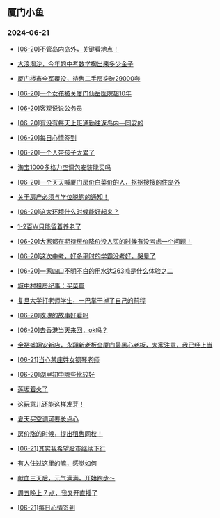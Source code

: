 ## 厦门小鱼 
### 2024-06-21

+ [[06-20]不管岛内岛外，关键看地点！](http://bbs.xmfish.com/read-htm-tid-18207427.html)

+ [大浪淘沙，今年的中考数学掏出来多少金子](http://bbs.xmfish.com/read-htm-tid-18207331.html)

+ [厦门楼市全军覆没，待售二手房突破29000套](http://bbs.xmfish.com/read-htm-tid-18207461.html)

+ [[06-20]一个女孩被关厦门仙岳医院超10年](http://bbs.xmfish.com/read-htm-tid-18207458.html)

+ [[06-20]客观说说公务员](http://bbs.xmfish.com/read-htm-tid-18207489.html)

+ [[06-20]有没有每天上班通勤往返岛内—同安的](http://bbs.xmfish.com/read-htm-tid-18207281.html)

+ [[06-20]每日心情签到](http://bbs.xmfish.com/read-htm-tid-18207272.html)

+ [[06-20]一个人带孩子太累了](http://bbs.xmfish.com/read-htm-tid-18207544.html)

+ [淘宝1000多格力空调包安装能买吗](http://bbs.xmfish.com/read-htm-tid-18207448.html)

+ [[06-20]一个天天喊厦门房价白菜价的人，抠抠搜搜的住岛外](http://bbs.xmfish.com/read-htm-tid-18207407.html)

+ [关于房产必须与学位脱钩的通知！](http://bbs.xmfish.com/read-htm-tid-18207410.html)

+ [[06-20]这大环境什么时候能好起来？](http://bbs.xmfish.com/read-htm-tid-18207594.html)

+ [1-2百W只能留着养老了](http://bbs.xmfish.com/read-htm-tid-18207496.html)

+ [[06-20]大家都在期待房价降价没人买的时候有没考虑一个问题！](http://bbs.xmfish.com/read-htm-tid-18207583.html)

+ [[06-20]这次中考，好多平时的学霸没考好，哭晕了](http://bbs.xmfish.com/read-htm-tid-18207727.html)

+ [[06-20]一家四口不明不白的用水达263吨是什么体验之二](http://bbs.xmfish.com/read-htm-tid-18207474.html)

+ [城中村租房纪事：买菜篇](http://bbs.xmfish.com/read-htm-tid-18207531.html)

+ [复旦大学打老师学生，一巴掌干掉了自己的前程](http://bbs.xmfish.com/read-htm-tid-18207757.html)

+ [[06-20]玫瑰的故事好看吗](http://bbs.xmfish.com/read-htm-tid-18207573.html)

+ [[06-20]去香港当天来回，ok吗？](http://bbs.xmfish.com/read-htm-tid-18207575.html)

+ [金裕盛翔安新店，永翔新老板全厦门最黑心老板，大家注意，我已经上当](http://bbs.xmfish.com/read-htm-tid-18207585.html)

+ [[06-21]当心某庄姓女钢琴老师](http://bbs.xmfish.com/read-htm-tid-18207774.html)

+ [[06-20]湖里初中哪些比较好](http://bbs.xmfish.com/read-htm-tid-18207626.html)

+ [莲坂着火了](http://bbs.xmfish.com/read-htm-tid-18207719.html)

+ [这玩意儿还能这样发芽！](http://bbs.xmfish.com/read-htm-tid-18207734.html)

+ [夏天买空调可要长点心](http://bbs.xmfish.com/read-htm-tid-18207754.html)

+ [房价涨的时候，提出租售同权！](http://bbs.xmfish.com/read-htm-tid-18207681.html)

+ [[06-21]其实我希望股市继续下行](http://bbs.xmfish.com/read-htm-tid-18207835.html)

+ [有人住过这里的嘛，感觉如何](http://bbs.xmfish.com/read-htm-tid-18207937.html)

+ [献血三天后，元气满满，开始跑步～](http://bbs.xmfish.com/read-htm-tid-18207810.html)

+ [周五晚上 7 点，我又开直播了](http://bbs.xmfish.com/read-htm-tid-18207692.html)

+ [[06-21]每日心情签到](http://bbs.xmfish.com/read-htm-tid-18207764.html)

